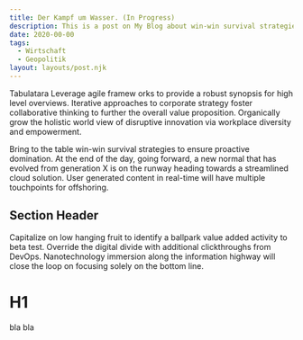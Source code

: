 ```yaml
---
title: Der Kampf um Wasser. (In Progress)
description: This is a post on My Blog about win-win survival strategies.
date: 2020-00-00
tags:
  - Wirtschaft
  - Geopolitik
layout: layouts/post.njk
---
```



Tabulatara
Leverage agile framew
orks to provide a robust synopsis for high level overviews. Iterative approaches to corporate strategy foster collaborative thinking to further the overall value proposition. Organically grow the holistic world view of disruptive innovation via workplace diversity and empowerment.

Bring to the table win-win survival strategies to ensure proactive domination. At the end of the day, going forward, a new normal that has evolved from generation X is on the runway heading towards a streamlined cloud solution. User generated content in real-time will have multiple touchpoints for offshoring.

## Section Header

Capitalize on low hanging fruit to identify a ballpark value added activity to beta test. Override the digital divide with additional clickthroughs from DevOps. Nanotechnology immersion along the information highway will close the loop on focusing solely on the bottom line.


# H1

bla bla
